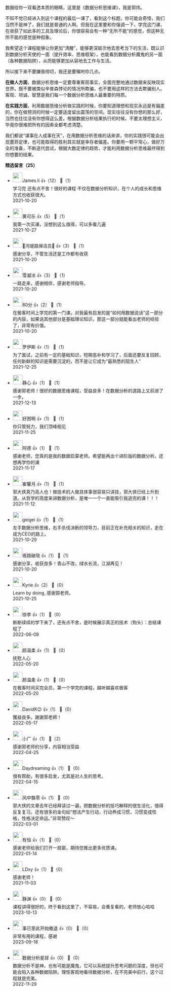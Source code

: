 数据给你一双看透本质的眼睛，这里是《数据分析思维课》，我是郭炜。

不知不觉已经进入到这个课程的最后一课了，看到这个标题，你可能会奇怪，我们当然不是神了，我们就是普通的人啊。但我在这里要和你强调一下，学完这门课，在收获了如此多的工具及理论后，你很容易会有一种“无所不能”的感觉，但这种无所不能的感觉是种假象。

我希望这个课程能够让你更加“清醒”，能够更深层次地去思考当下的生活，既认识到数据分析天使的一面（提升效率、思维框架），也能看到数据分析魔鬼的另一面（各种数据陷阱），从而能够更加从容地去工作与生活。

所以接下来不要嫌我唠叨，我还是要嘱咐你几点。

**在做人方面**，数据分析思维一定要尊重客观事实，全面完整地通过数据来反映现实世界。既不要被类似辛普森悖论的情况所欺骗，也不要用这样的方法去欺骗别人。客观、坦诚、智慧是我们每一个数据分析思维人最重要的特质。

**在实践方面**，利用数据思维分析做实践的时候，你要知道理想和现实永远是有偏差的，你在做预测的时候一定要适度留出震荡的空间。现实往往没有你想的那么好，当然也往往没有你想得这么差。根据数据分析结果执行的时候，不要太理想主义，毕竟你很难把所有的因素全都考虑清楚。

我们都说“谋事在人成事在天”，在用数据分析思维的话来讲，你的实践很可能会出现墨菲定律，也可能取得的胜利其实就是幸存者偏差。你要用一颗平常心，做好万全的准备，不断迭代尝试，根据大数定律的趋势，才能利用数据分析思维最终得到你想要的结果。
<div><strong>精选留言（25）</strong></div><ul>
<li><img src="https://static001.geekbang.org/account/avatar/00/13/ba/70/25e97310.jpg" width="30px"><span>James.li</span> 👍（12） 💬（1）<div>学习完 还有点不舍！很好的课程 不仅在数据分析知识，在个人的成长和思维方式也收获很大。</div>2021-10-20</li><br/><li><img src="https://static001.geekbang.org/account/avatar/00/2a/fe/95/690e91e0.jpg" width="30px"><span>黄可乐</span> 👍（5） 💬（1）<div>我第一次买课，没想到这么值得，可以多看几遍</div>2021-10-27</li><br/><li><img src="https://static001.geekbang.org/account/avatar/00/2a/16/47/ccb9792f.jpg" width="30px"><span>河堤路保洁员</span> 👍（3） 💬（1）<div>感谢分享，不管生活还是工作都有收获</div>2021-10-20</li><br/><li><img src="https://static001.geekbang.org/account/avatar/00/29/15/8d/45fc3348.jpg" width="30px"><span>雪凝冰</span> 👍（3） 💬（1）<div>一路走来，感谢相伴，感谢老师指导。</div>2021-10-20</li><br/><li><img src="https://static001.geekbang.org/account/avatar/00/19/69/18/74c57d42.jpg" width="30px"><span>80分</span> 👍（2） 💬（1）<div>在极客时间上学完的第一门课。对我最有启发的是“如何用数据说话”这一部分的内容，如果说其他部分是基础理论知识，那这一部分就能看出老师的经验了，非常有价值。</div>2021-10-20</li><br/><li><img src="" width="30px"><span>罗伊斯</span> 👍（1） 💬（1）<div>为了面试，之前有一定的基础知识，短期恶补和学习了，后面还要反复回顾，任何新鲜的知识是需要沉淀的，而不是让它成为“最熟悉的陌生人”</div>2021-12-25</li><br/><li><img src="https://static001.geekbang.org/account/avatar/00/14/60/a1/45ffdca3.jpg" width="30px"><span>静心</span> 👍（1） 💬（1）<div>感谢郭老师！很好的数据思维课程，受益良多！在数据分析的道路上又前进了一步。</div>2021-12-13</li><br/><li><img src="https://static001.geekbang.org/account/avatar/00/1f/f5/72/8cbc5cb3.jpg" width="30px"><span>好困啊</span> 👍（1） 💬（1）<div>你只管努力，我们顶峰相见</div>2021-11-25</li><br/><li><img src="https://static001.geekbang.org/account/avatar/00/18/73/74/3bf4b74e.jpg" width="30px"><span>阿德</span> 👍（1） 💬（1）<div>感谢老师，您真的是我的数据启蒙老师。希望能再出个进阶版的数据分析。还想再学你的课</div>2021-11-17</li><br/><li><img src="https://static001.geekbang.org/account/avatar/00/29/2c/54/e72c8e14.jpg" width="30px"><span>崔馨月</span> 👍（1） 💬（1）<div>郭大侠真乃高人也！做技术的人做具体事很容易只讲技，郭大侠已经上升到道。从哲学的高度来讲数据分析，是唯一一个一直能吸引我追完的课！！！</div>2021-11-12</li><br/><li><img src="https://static001.geekbang.org/account/avatar/00/2a/dd/07/2a969ace.jpg" width="30px"><span>geigei</span> 👍（1） 💬（1）<div>左手数据分析思维，右手杀伐决断的领导力，目前正在补充相关的知识，走在成为CEO的路上。</div>2021-10-29</li><br/><li><img src="http://thirdwx.qlogo.cn/mmopen/vi_32/3hZfficKPGCq2kjFBu9SgaMjibJTEl7iaW1ta6pZNyiaWP8XEsNpunlnsiaOtBpWTXfT5BvRP3qNByml6p9rtBvqewg/132" width="30px"><span>夜路破晓</span> 👍（1） 💬（1）<div>感谢分享，收获良多！青山不改，绿水长流，江湖再见！</div>2021-10-20</li><br/><li><img src="https://static001.geekbang.org/account/avatar/00/13/64/bd/a958ccef.jpg" width="30px"><span>Kyrie</span> 👍（2） 💬（0）<div>Learn by doing, 感谢郭老师。</div>2021-10-25</li><br/><li><img src="https://static001.geekbang.org/account/avatar/00/12/83/8d/03cac826.jpg" width="30px"><span>徐李</span> 👍（1） 💬（0）<div>断断续续的学下来了，还有点不舍，是时候展示真正的技术（狗头）：总结课程了</div>2022-06-08</li><br/><li><img src="https://static001.geekbang.org/account/avatar/00/2b/ca/43/076b0daf.jpg" width="30px"><span>颜温柔</span> 👍（1） 💬（0）<div>抚慰人心</div>2022-05-20</li><br/><li><img src="https://static001.geekbang.org/account/avatar/00/2b/ca/43/076b0daf.jpg" width="30px"><span>颜温柔</span> 👍（1） 💬（0）<div>在极客时间买完会员，第一个学完的课程，越听越喜欢极客</div>2022-05-20</li><br/><li><img src="https://static001.geekbang.org/account/avatar/00/2b/00/db/0921862c.jpg" width="30px"><span>DavidK😉</span> 👍（1） 💬（0）<div>獲益良多。謝謝郭老師！</div>2022-05-17</li><br/><li><img src="https://static001.geekbang.org/account/avatar/00/13/46/be/d3040f9e.jpg" width="30px"><span>小广</span> 👍（1） 💬（2）<div>感谢郭老师的分享，内容相当受益</div>2022-04-25</li><br/><li><img src="https://static001.geekbang.org/account/avatar/00/2d/65/74/cf05c53e.jpg" width="30px"><span>Daydreaming</span> 👍（1） 💬（0）<div>很有帮助，有很多启发，尤其是对人生的思考。</div>2022-04-15</li><br/><li><img src="" width="30px"><span>风中飘零</span> 👍（1） 💬（0）<div>郭大侠的文章去年已经拜读过一遍，把数据分析的技巧解释的很生活化，值得反复复习。还有很多的金句如“想法产生行动，行动养成习惯，习惯变成性格，性格决定命运。”非常赞叹～</div>2022-03-01</li><br/><li><img src="https://static001.geekbang.org/account/avatar/00/29/9f/63/782e79be.jpg" width="30px"><span>有恒</span> 👍（1） 💬（0）<div>感谢老师给我们打开一扇窗，期待您推出更多优质课。</div>2022-01-14</li><br/><li><img src="https://static001.geekbang.org/account/avatar/00/12/23/66/413c0bb5.jpg" width="30px"><span>LDxy</span> 👍（1） 💬（0）<div>感谢老师！</div>2021-11-03</li><br/><li><img src="https://static001.geekbang.org/account/avatar/00/10/11/fc/ec87417f.jpg" width="30px"><span>静渊</span> 👍（0） 💬（0）<div>课程讲得很好的，终于看到这里了，不容易，会重复看的，老师放心哈哈</div>2023-10-13</li><br/><li><img src="https://static001.geekbang.org/account/avatar/00/2c/45/44/8df79d3c.jpg" width="30px"><span>事已至此开始撤退</span> 👍（0） 💬（0）<div>非常有用的课程，感谢</div>2023-09-18</li><br/><li><img src="https://thirdwx.qlogo.cn/mmopen/vi_32/DYAIOgq83ereJyiaSxL3tT0Hj33IGGibN0FoctRayEELYhMlqhGQ4jx8HLdfDyuEud4VYXQyv7MHHloLx4zZUC4Q/132" width="30px"><span>数据分析星球</span> 👍（0） 💬（0）<div>数据分析不是神，也有可能是魔鬼，它可以系统提升思考问题的深度，但也可能会陷入各种数据陷阱。理性客观地看待数据分析，在不完美中前行，这个过程就是完美。</div>2022-11-29</li><br/>
</ul>